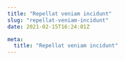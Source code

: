 ```yaml
---
title: "Repellat veniam incidunt"
slug: "repellat-veniam-incidunt"
date: 2021-02-15T16:24:01Z

meta:
  title: "Repellat veniam incidunt"
---
```


